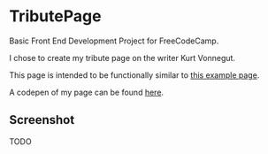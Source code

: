 # TributePage
Basic Front End Development Project for FreeCodeCamp. 

I chose to create my tribute page on the writer Kurt Vonnegut. 

This page is intended to be functionally similar to [this example page](https://codepen.io/FreeCodeCamp/full/NNvBQW/). 

A codepen of my page can be found [here](https://codepen.io/vanillaSlice/full/zwdyLb/).

## Screenshot
TODO
